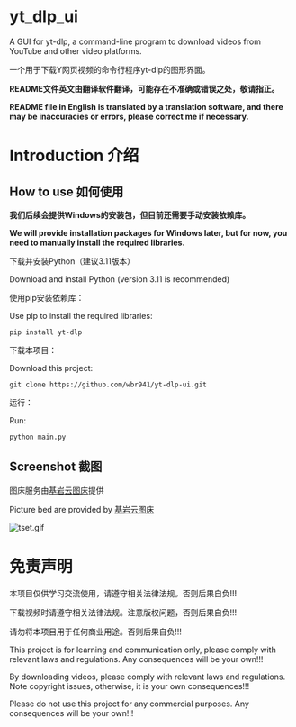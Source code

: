 # yt_dlp_ui

A GUI for yt-dlp, a command-line program to download videos from YouTube and other video platforms.

一个用于下载Y网页视频的命令行程序yt-dlp的图形界面。

**README文件英文由翻译软件翻译，可能存在不准确或错误之处，敬请指正。**

**README file in English is translated by a translation software, and there may be inaccuracies or errors, please correct me if necessary.**

# Introduction 介绍

## How to use 如何使用

**我们后续会提供Windows的安装包，但目前还需要手动安装依赖库。**

**We will provide installation packages for Windows later, but for now, you need to manually install the required libraries.**

下载并安装Python（建议3.11版本）

Download and install Python (version 3.11 is recommended)

使用pip安装依赖库：

Use pip to install the required libraries:
```
pip install yt-dlp
```
下载本项目：

Download this project:
```
git clone https://github.com/wbr941/yt-dlp-ui.git
```
运行：

 Run:
 ```
python main.py
```
## Screenshot 截图
图床服务由[基岩云图床](https://image.wujiyan.cc)提供

Picture bed are provided by [基岩云图床](https://image.wujiyan.cc)

![tset.gif](https://image.wujiyan.cc/imgs/2025/01/01/67750c4920c51.gif)

# 免责声明
本项目仅供学习交流使用，请遵守相关法律法规。否则后果自负!!!

下载视频时请遵守相关法律法规。注意版权问题，否则后果自负!!!

请勿将本项目用于任何商业用途。否则后果自负!!!

This project is for learning and communication only, please comply with relevant laws and regulations. Any consequences will be your own!!!

By downloading videos, please comply with relevant laws and regulations. Note copyright issues, otherwise, it is your own consequences!!!

Please do not use this project for any commercial purposes. Any consequences will be your own!!!
